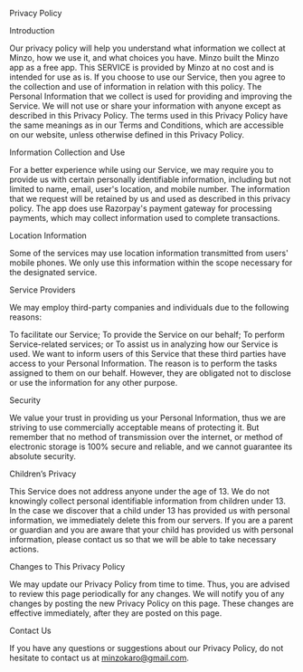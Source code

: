 Privacy Policy

Introduction

Our privacy policy will help you understand what information we collect at Minzo, how we use it, and what choices you have. Minzo built the Minzo app as a free app. This SERVICE is provided by Minzo at no cost and is intended for use as is. If you choose to use our Service, then you agree to the collection and use of information in relation with this policy. The Personal Information that we collect is used for providing and improving the Service. We will not use or share your information with anyone except as described in this Privacy Policy. The terms used in this Privacy Policy have the same meanings as in our Terms and Conditions, which are accessible on our website, unless otherwise defined in this Privacy Policy.

Information Collection and Use

For a better experience while using our Service, we may require you to provide us with certain personally identifiable information, including but not limited to name, email, user's location, and mobile number. The information that we request will be retained by us and used as described in this privacy policy. The app does use Razorpay's payment gateway for processing payments, which may collect information used to complete transactions.

Location Information

Some of the services may use location information transmitted from users' mobile phones. We only use this information within the scope necessary for the designated service.

Service Providers

We may employ third-party companies and individuals due to the following reasons:

To facilitate our Service;
To provide the Service on our behalf;
To perform Service-related services; or
To assist us in analyzing how our Service is used.
We want to inform users of this Service that these third parties have access to your Personal Information. The reason is to perform the tasks assigned to them on our behalf. However, they are obligated not to disclose or use the information for any other purpose.

Security

We value your trust in providing us your Personal Information, thus we are striving to use commercially acceptable means of protecting it. But remember that no method of transmission over the internet, or method of electronic storage is 100% secure and reliable, and we cannot guarantee its absolute security.

Children’s Privacy

This Service does not address anyone under the age of 13. We do not knowingly collect personal identifiable information from children under 13. In the case we discover that a child under 13 has provided us with personal information, we immediately delete this from our servers. If you are a parent or guardian and you are aware that your child has provided us with personal information, please contact us so that we will be able to take necessary actions.

Changes to This Privacy Policy

We may update our Privacy Policy from time to time. Thus, you are advised to review this page periodically for any changes. We will notify you of any changes by posting the new Privacy Policy on this page. These changes are effective immediately, after they are posted on this page.

Contact Us

If you have any questions or suggestions about our Privacy Policy, do not hesitate to contact us at minzokaro@gmail.com.

